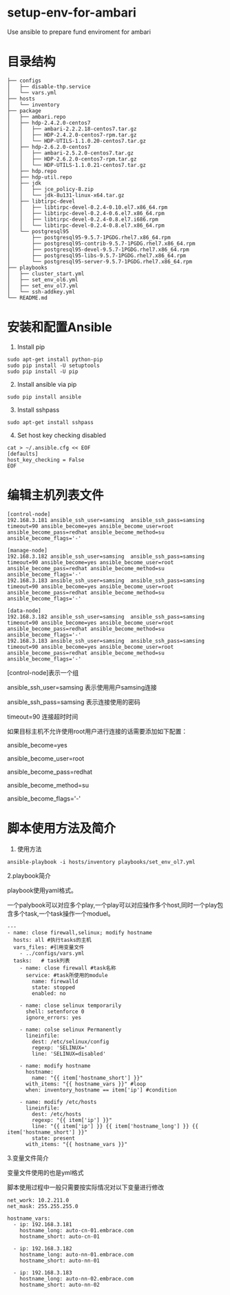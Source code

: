 
# setup-env-for-ambari
Use ansible to prepare fund enviroment for ambari 

# 目录结构
```
├── configs
│   ├── disable-thp.service
│   └── vars.yml
├── hosts
│   └── inventory
├── package
│   ├── ambari.repo
│   ├── hdp-2.4.2.0-centos7
│   │   ├── ambari-2.2.2.18-centos7.tar.gz
│   │   ├── HDP-2.4.2.0-centos7-rpm.tar.gz
│   │   └── HDP-UTILS-1.1.0.20-centos7.tar.gz
│   ├── hdp-2.6.2.0-centos7
│   │   ├── ambari-2.5.2.0-centos7.tar.gz
│   │   ├── HDP-2.6.2.0-centos7-rpm.tar.gz
│   │   └── HDP-UTILS-1.1.0.21-centos7.tar.gz
│   ├── hdp.repo
│   ├── hdp-util.repo
│   ├── jdk
│   │   ├── jce_policy-8.zip
│   │   └── jdk-8u131-linux-x64.tar.gz
│   ├── libtirpc-devel
│   │   ├── libtirpc-devel-0.2.4-0.10.el7.x86_64.rpm
│   │   ├── libtirpc-devel-0.2.4-0.6.el7.x86_64.rpm
│   │   ├── libtirpc-devel-0.2.4-0.8.el7.i686.rpm
│   │   └── libtirpc-devel-0.2.4-0.8.el7.x86_64.rpm
│   └── postgresql95
│       ├── postgresql95-9.5.7-1PGDG.rhel7.x86_64.rpm
│       ├── postgresql95-contrib-9.5.7-1PGDG.rhel7.x86_64.rpm
│       ├── postgresql95-devel-9.5.7-1PGDG.rhel7.x86_64.rpm
│       ├── postgresql95-libs-9.5.7-1PGDG.rhel7.x86_64.rpm
│       └── postgresql95-server-9.5.7-1PGDG.rhel7.x86_64.rpm
├── playbooks
│   ├── cluster_start.yml
│   ├── set_env_ol6.yml
│   ├── set_env_ol7.yml
│   └── ssh-addkey.yml
└── README.md
```

# 安装和配置Ansible
1. Install pip
```
sudo apt-get install python-pip
sudo pip install -U setuptools
sudo pip install -U pip
```
2. Install ansible via pip
```
sudo pip install ansible
```
3. Install sshpass
```
sudo apt-get install sshpass
```
4. Set host key checking disabled
```
cat > ~/.ansible.cfg << EOF
[defaults]
host_key_checking = False
EOF
```
# 编辑主机列表文件

```
[control-node]
192.168.3.181 ansible_ssh_user=samsing  ansible_ssh_pass=samsing timeout=90 ansible_become=yes ansible_become_user=root ansible_become_pass=redhat ansible_become_method=su ansible_become_flags='-'

[manage-node]
192.168.3.182 ansible_ssh_user=samsing  ansible_ssh_pass=samsing timeout=90 ansible_become=yes ansible_become_user=root ansible_become_pass=redhat ansible_become_method=su ansible_become_flags='-'
192.168.3.183 ansible_ssh_user=samsing  ansible_ssh_pass=samsing timeout=90 ansible_become=yes ansible_become_user=root ansible_become_pass=redhat ansible_become_method=su ansible_become_flags='-'

[data-node]
192.168.3.182 ansible_ssh_user=samsing  ansible_ssh_pass=samsing timeout=90 ansible_become=yes ansible_become_user=root ansible_become_pass=redhat ansible_become_method=su ansible_become_flags='-'
192.168.3.183 ansible_ssh_user=samsing  ansible_ssh_pass=samsing timeout=90 ansible_become=yes ansible_become_user=root ansible_become_pass=redhat ansible_become_method=su ansible_become_flags='-'
```

[control-node]表示一个组

ansible_ssh_user=samsing 表示使用用户samsing连接

ansible_ssh_pass=samsing 表示连接使用的密码

timeout=90 连接超时时间

如果目标主机不允许使用root用户进行连接的话需要添加如下配置：

ansible_become=yes 

ansible_become_user=root 

ansible_become_pass=redhat 

ansible_become_method=su 

ansible_become_flags='-'

# 脚本使用方法及简介

1. 使用方法

```
ansible-playbook -i hosts/inventory playbooks/set_env_ol7.yml
```

2.playbook简介

playbook使用yaml格式。

一个palybook可以对应多个play,一个play可以对应操作多个host,同时一个play包含多个task,一个task操作一个moduel。

```
---
- name: close firewall,selinux; modify hostname
  hosts: all #执行tasks的主机
  vars_files: #引用变量文件
    - ../configs/vars.yml  
  tasks:   # task列表
    - name: close firewall #task名称
      service: #task所使用的module
        name: firewalld
        state: stopped
        enabled: no

    - name: close selinux temporarily
      shell: setenforce 0
      ignore_errors: yes

    - name: colse selinux Permanently
      lineinfile:
        dest: /etc/selinux/config
        regexp: 'SELINUX='
        line: 'SELINUX=disabled'

    - name: modify hostname
      hostname:
        name: "{{ item['hostname_short'] }}"
      with_items: "{{ hostname_vars }}" #loop
      when: inventory_hostname == item['ip'] #condition

    - name: modify /etc/hosts
      lineinfile:
        dest: /etc/hosts
        regexp: "{{ item['ip'] }}"
        line: "{{ item['ip'] }} {{ item['hostname_long'] }} {{ item['hostname_short'] }}"
        state: present
      with_items: "{{ hostname_vars }}"
```

3.变量文件简介

变量文件使用的也是yml格式

脚本使用过程中一般只需要按实际情况对以下变量进行修改

```
net_work: 10.2.211.0
net_mask: 255.255.255.0

hostname_vars:
  - ip: 192.168.3.181
    hostname_long: auto-cn-01.embrace.com
    hostname_short: auto-cn-01

  - ip: 192.168.3.182
    hostname_long: auto-nn-01.embrace.com
    hostname_short: auto-nn-01

  - ip: 192.168.3.183
    hostname_long: auto-nn-02.embrace.com
    hostname_short: auto-nn-02
```

